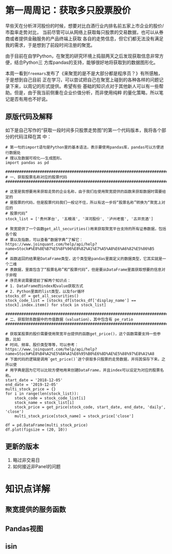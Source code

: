 # 第一周周记：获取多只股票股价

早些天在分析洋河股份的时候，想要对比白酒行业内排名前五家上市企业的股价/市盈率走势对比，
当前尽管可以从网络上获取每只股票的交易数据，也可以从券商或者提供金融服务的产品终端上获取
各自的走势信息，但它们都无法没有满足我的需求，于是想到了前段时间注册的聚宽。

由于目前在自学Python，在聚宽的研究环境上捣鼓两天之后发现获取信息非常方便，结合Python三
方库pandas的支持，能够很好地将获取到的数据图形化。

本周一看到`freemars`发布了《来聚宽的是不是大部分都是程序员？》有所感触，于是想到自己目前
正在学习，可以尝试把自己在聚宽上碰到的各种各样的问题记录下来，以周记的形式提供。希望有些
基础的知识点对于其他新人可以有一些帮助。但是，由于我当前侧重在企业价值分析，而非使用纯粹
的量化策略，所以笔记是否有用也不好说。

## 原版代码及解释

如下是自己写作的“获取一段时间多只股票走势图”的第一个代码版本，我将各个部分的代码注释在其
中：

```
# 第一句的import语句是Python里的基本语法，表示要使用pandas库，pandas可以方便进行数据处
# 理以及数据可视化——生成图形。
import pandas as pd

#############################################################################
# 一、获取股票名称对应的股票代码
#############################################################################

# 这里是我想要用来获取走势的企业名称，由于我们在使用聚宽提供的函数来获取数据时需要给定的
# 是股票的代码，但是股票代码我们一般记不住，所以有这一步将“股票名称”转换为“聚宽上对应的
# 股票代码”
stock_list = ['贵州茅台', '五粮液', '洋河股份', '泸州老窖', '古井贡酒']

# 聚宽提供了一个函数get_all_securities()用来获取聚宽平台支持的所有证券数据，包括各个股
# 票以及指数，可以查看“数据字典”了解它：https://www.joinquant.com/help/api/help?name=Stock#%E8%8E%B7%E5%8F%96%E8%82%A1%E7%A5%A8%E6%A6%82%E5%86%B5
#
# 函数返回的结果是DataFrame类型，这个类型是pandas里面定义的数据类型，它其实就是一个二维
# 表数据，里面包含了“股票名称”和“股票代码”，但是要从DataFrame里面获取想要的信息对于非程
# 序员来说需要提前了解两个知识点：
# 1. DataFrame的index和value获取方式
# 2. Python里面的list类型，以及for循环
stocks_df = get_all_securities()
stock_code_list = [stocks_df[stocks_df['display_name'] == stock].index.item() for stock in stock_list]

#############################################################################
# 二、获取财务数据中的市值数据（valuation），其中包含有 pe_ratio
#############################################################################

# 获取某股票的股价需要使用聚宽平台提供的函数get_price()，这个函数需要支持一些参数，比如
# 时间、频率、股价类型等等，可以参考：https://www.joinquant.com/help/api/help?name=Stock#%E8%B4%A2%E5%8A%A1%E6%95%B0%E6%8D%AE%E5%88%97%E8%A1%A8
# 下面代码的逻辑是调用`get_price()`逐个获取多只股票的走势数据，并将其保存下来。之所以使
# 用字典是因为它可以比较方便地用来创建DataFrame，并且index可以设定为对应的股票名称。
start_date = '2018-12-05'
end_date = '2019-12-05'
multi_stock_price = {}
for i in range(len(stock_list)):
    stock_code = stock_code_list[i]
    stock_name = stock_list[i]
    stock_price = get_price(stock_code, start_date, end_date, 'daily', 'close')
    multi_stock_price[stock_name] = stock_price['close']

df = pd.DataFrame(multi_stock_price)
df.plot(figsize = (20, 10))
```

## 更新的版本

1. 略过非交易日
2. 如何接近非Panel的问题

# 知识点详解

## 聚宽提供的服务函数

## Pandas视图

## isin
